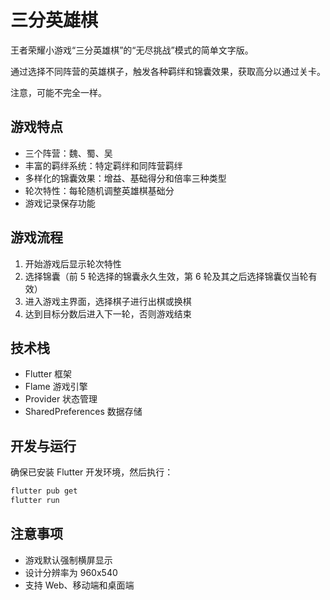 # 三分英雄棋

王者荣耀小游戏“三分英雄棋”的“无尽挑战”模式的简单文字版。

通过选择不同阵营的英雄棋子，触发各种羁绊和锦囊效果，获取高分以通过关卡。

注意，可能不完全一样。

## 游戏特点

- 三个阵营：魏、蜀、吴
- 丰富的羁绊系统：特定羁绊和同阵营羁绊
- 多样化的锦囊效果：增益、基础得分和倍率三种类型
- 轮次特性：每轮随机调整英雄棋基础分
- 游戏记录保存功能

## 游戏流程

1. 开始游戏后显示轮次特性
2. 选择锦囊（前 5 轮选择的锦囊永久生效，第 6 轮及其之后选择锦囊仅当轮有效）
3. 进入游戏主界面，选择棋子进行出棋或换棋
4. 达到目标分数后进入下一轮，否则游戏结束

## 技术栈

- Flutter 框架
- Flame 游戏引擎
- Provider 状态管理
- SharedPreferences 数据存储

## 开发与运行

确保已安装 Flutter 开发环境，然后执行：

```bash
flutter pub get
flutter run
```

## 注意事项

- 游戏默认强制横屏显示
- 设计分辨率为 960x540
- 支持 Web、移动端和桌面端
